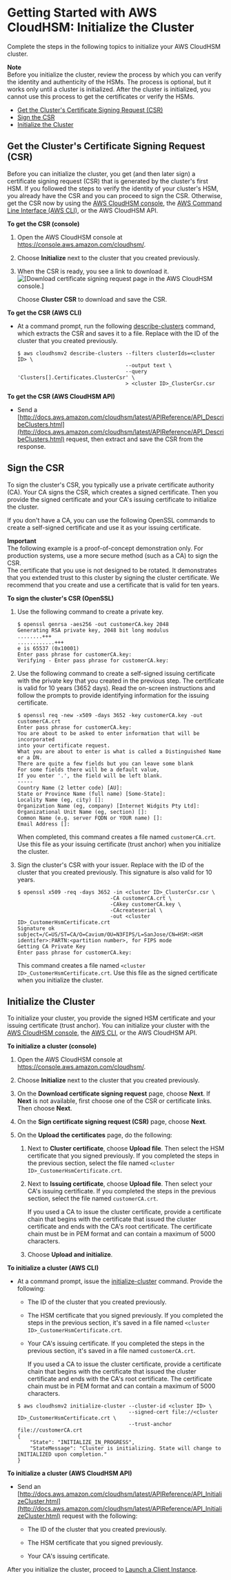 # Getting Started with AWS CloudHSM: Initialize the Cluster<a name="initialize-cluster"></a>

Complete the steps in the following topics to initialize your AWS CloudHSM cluster\.

**Note**  
Before you initialize the cluster, review the process by which you can verify the identity and authenticity of the HSMs\. The process is optional, but it works only until a cluster is initialized\. After the cluster is initialized, you cannot use this process to get the certificates or verify the HSMs\.


+ [Get the Cluster's Certificate Signing Request \(CSR\)](#get-csr)
+ [Sign the CSR](#sign-csr)
+ [Initialize the Cluster](#initialize)

## Get the Cluster's Certificate Signing Request \(CSR\)<a name="get-csr"></a>

Before you can initialize the cluster, you get \(and then later sign\) a certificate signing request \(CSR\) that is generated by the cluster's first HSM\. If you followed the steps to verify the identity of your cluster's HSM, you already have the CSR and you can proceed to sign the CSR\. Otherwise, get the CSR now by using the [AWS CloudHSM console](https://console.aws.amazon.com/cloudhsm/), the [AWS Command Line Interface \(AWS CLI\)](https://aws.amazon.com/cli/), or the AWS CloudHSM API\.

**To get the CSR \(console\)**

1. Open the AWS CloudHSM console at [https://console\.aws\.amazon\.com/cloudhsm/](https://console.aws.amazon.com/cloudhsm/)\.

1. Choose **Initialize** next to the cluster that you created previously\.

1. When the CSR is ready, you see a link to download it\.  
![\[Download certificate signing request page in the AWS CloudHSM console.\]](http://docs.aws.amazon.com/cloudhsm/latest/userguide/images/console-download-certificates.png)

   Choose **Cluster CSR** to download and save the CSR\.

**To get the CSR \(AWS CLI\)**

+ At a command prompt, run the following [describe\-clusters](http://docs.aws.amazon.com/cli/latest/reference/cloudhsmv2/describe-clusters.html) command, which extracts the CSR and saves it to a file\. Replace *<cluster ID>* with the ID of the cluster that you created previously\.

  ```
  $ aws cloudhsmv2 describe-clusters --filters clusterIds=<cluster ID> \
                                     --output text \
                                     --query 'Clusters[].Certificates.ClusterCsr' \
                                     > <cluster ID>_ClusterCsr.csr
  ```

**To get the CSR \(AWS CloudHSM API\)**

+ Send a [http://docs.aws.amazon.com/cloudhsm/latest/APIReference/API_DescribeClusters.html](http://docs.aws.amazon.com/cloudhsm/latest/APIReference/API_DescribeClusters.html) request, then extract and save the CSR from the response\.

## Sign the CSR<a name="sign-csr"></a>

To sign the cluster's CSR, you typically use a private certificate authority \(CA\)\. Your CA signs the CSR, which creates a signed certificate\. Then you provide the signed certificate and your CA's issuing certificate to initialize the cluster\.

If you don't have a CA, you can use the following OpenSSL commands to create a self\-signed certificate and use it as your issuing certificate\.

**Important**  
The following example is a proof\-of\-concept demonstration only\. For production systems, use a more secure method \(such as a CA\) to sign the CSR\.  
The certificate that you use is not designed to be rotated\. It demonstrates that you extended trust to this cluster by signing the cluster certificate\. We recommend that you create and use a certificate that is valid for ten years\. 

**To sign the cluster's CSR \(OpenSSL\)**

1. Use the following command to create a private key\.

   ```
   $ openssl genrsa -aes256 -out customerCA.key 2048
   Generating RSA private key, 2048 bit long modulus
   ........+++
   ............+++
   e is 65537 (0x10001)
   Enter pass phrase for customerCA.key:
   Verifying - Enter pass phrase for customerCA.key:
   ```

1. Use the following command to create a self\-signed issuing certificate with the private key that you created in the previous step\. The certificate is valid for 10 years \(3652 days\)\. Read the on\-screen instructions and follow the prompts to provide identifying information for the issuing certificate\.

   ```
   $ openssl req -new -x509 -days 3652 -key customerCA.key -out customerCA.crt
   Enter pass phrase for customerCA.key:
   You are about to be asked to enter information that will be incorporated
   into your certificate request.
   What you are about to enter is what is called a Distinguished Name or a DN.
   There are quite a few fields but you can leave some blank
   For some fields there will be a default value,
   If you enter '.', the field will be left blank.
   -----
   Country Name (2 letter code) [AU]:
   State or Province Name (full name) [Some-State]:
   Locality Name (eg, city) []:
   Organization Name (eg, company) [Internet Widgits Pty Ltd]:
   Organizational Unit Name (eg, section) []:
   Common Name (e.g. server FQDN or YOUR name) []:
   Email Address []:
   ```

   When completed, this command creates a file named `customerCA.crt`\. Use this file as your issuing certificate \(trust anchor\) when you initialize the cluster\.

1. Sign the cluster's CSR with your issuer\. Replace *<cluster ID>* with the ID of the cluster that you created previously\. This signature is also valid for 10 years\.

   ```
   $ openssl x509 -req -days 3652 -in <cluster ID>_ClusterCsr.csr \
                                 -CA customerCA.crt \
                                 -CAkey customerCA.key \
                                 -CAcreateserial \
                                 -out <cluster ID>_CustomerHsmCertificate.crt
   Signature ok
   subject=/C=US/ST=CA/O=Cavium/OU=N3FIPS/L=SanJose/CN=HSM:<HSM identifer>:PARTN:<partition number>, for FIPS mode
   Getting CA Private Key
   Enter pass phrase for customerCA.key:
   ```

   This command creates a file named `<cluster ID>_CustomerHsmCertificate.crt`\. Use this file as the signed certificate when you initialize the cluster\.

## Initialize the Cluster<a name="initialize"></a>

To initialize your cluster, you provide the signed HSM certificate and your issuing certificate \(trust anchor\)\. You can initialize your cluster with the [AWS CloudHSM console](https://console.aws.amazon.com/cloudhsm/), the [AWS CLI](https://aws.amazon.com/cli/), or the AWS CloudHSM API\.

**To initialize a cluster \(console\)**

1. Open the AWS CloudHSM console at [https://console\.aws\.amazon\.com/cloudhsm/](https://console.aws.amazon.com/cloudhsm/)\.

1. Choose **Initialize** next to the cluster that you created previously\.

1. On the **Download certificate signing request** page, choose **Next**\. If **Next** is not available, first choose one of the CSR or certificate links\. Then choose **Next**\.

1. On the **Sign certificate signing request \(CSR\)** page, choose **Next**\.

1. On the **Upload the certificates** page, do the following:

   1. Next to **Cluster certificate**, choose **Upload file**\. Then select the HSM certificate that you signed previously\. If you completed the steps in the previous section, select the file named `<cluster ID>_CustomerHsmCertificate.crt`\.

   1. Next to **Issuing certificate**, choose **Upload file**\. Then select your CA's issuing certificate\. If you completed the steps in the previous section, select the file named `customerCA.crt`\.

      If you used a CA to issue the cluster certificate, provide a certificate chain that begins with the certificate that issued the cluster certificate and ends with the CA's root certificate\. The certificate chain must be in PEM format and can contain a maximum of 5000 characters\.

   1. Choose **Upload and initialize**\.

**To initialize a cluster \(AWS CLI\)**

+ At a command prompt, issue the [initialize\-cluster](http://docs.aws.amazon.com/cli/latest/reference/cloudhsmv2/initialize-cluster.html) command\. Provide the following:

  + The ID of the cluster that you created previously\.

  + The HSM certificate that you signed previously\. If you completed the steps in the previous section, it's saved in a file named `<cluster ID>_CustomerHsmCertificate.crt`\.

  + Your CA's issuing certificate\. If you completed the steps in the previous section, it's saved in a file named `customerCA.crt`\.

    If you used a CA to issue the cluster certificate, provide a certificate chain that begins with the certificate that issued the cluster certificate and ends with the CA's root certificate\. The certificate chain must be in PEM format and can contain a maximum of 5000 characters\.

  ```
  $ aws cloudhsmv2 initialize-cluster --cluster-id <cluster ID> \
                                      --signed-cert file://<cluster ID>_CustomerHsmCertificate.crt \
                                      --trust-anchor file://customerCA.crt
  {
      "State": "INITIALIZE_IN_PROGRESS",
      "StateMessage": "Cluster is initializing. State will change to INITIALIZED upon completion."
  }
  ```

**To initialize a cluster \(AWS CloudHSM API\)**

+ Send an [http://docs.aws.amazon.com/cloudhsm/latest/APIReference/API_InitializeCluster.html](http://docs.aws.amazon.com/cloudhsm/latest/APIReference/API_InitializeCluster.html) request with the following:

  + The ID of the cluster that you created previously\.

  + The HSM certificate that you signed previously\.

  + Your CA's issuing certificate\.

After you initialize the cluster, proceed to [Launch a Client Instance](launch-client-instance.md)\.